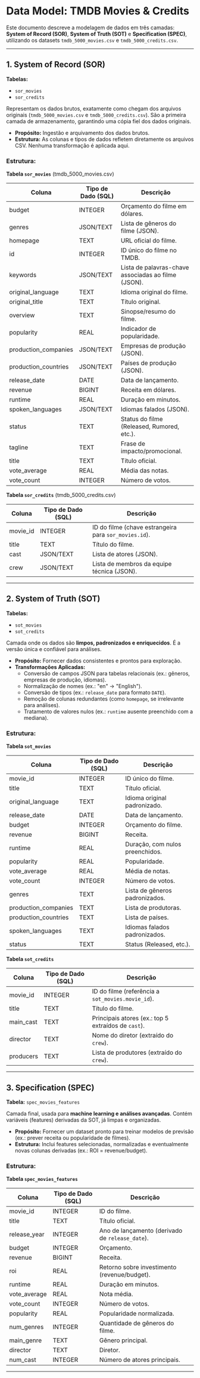 # Data Model: TMDB Movies & Credits  

Este documento descreve a modelagem de dados em três camadas: **System of Record (SOR)**, **System of Truth (SOT)** e **Specification (SPEC)**, utilizando os datasets `tmdb_5000_movies.csv` e `tmdb_5000_credits.csv`.  

---

## 1. System of Record (SOR)  

**Tabelas:**  
- `sor_movies`  
- `sor_credits`  

Representam os dados brutos, exatamente como chegam dos arquivos originais (`tmdb_5000_movies.csv` e `tmdb_5000_credits.csv`). São a primeira camada de armazenamento, garantindo uma cópia fiel dos dados originais.  

- **Propósito:** Ingestão e arquivamento dos dados brutos.  
- **Estrutura:** As colunas e tipos de dados refletem diretamente os arquivos CSV. Nenhuma transformação é aplicada aqui.  

### Estrutura:  

**Tabela `sor_movies`** (tmdb_5000_movies.csv)  

| Coluna | Tipo de Dado (SQL) | Descrição |
|---|---|---|
| budget | INTEGER | Orçamento do filme em dólares. |
| genres | JSON/TEXT | Lista de gêneros do filme (JSON). |
| homepage | TEXT | URL oficial do filme. |
| id | INTEGER | ID único do filme no TMDB. |
| keywords | JSON/TEXT | Lista de palavras-chave associadas ao filme (JSON). |
| original_language | TEXT | Idioma original do filme. |
| original_title | TEXT | Título original. |
| overview | TEXT | Sinopse/resumo do filme. |
| popularity | REAL | Indicador de popularidade. |
| production_companies | JSON/TEXT | Empresas de produção (JSON). |
| production_countries | JSON/TEXT | Países de produção (JSON). |
| release_date | DATE | Data de lançamento. |
| revenue | BIGINT | Receita em dólares. |
| runtime | REAL | Duração em minutos. |
| spoken_languages | JSON/TEXT | Idiomas falados (JSON). |
| status | TEXT | Status do filme (Released, Rumored, etc.). |
| tagline | TEXT | Frase de impacto/promocional. |
| title | TEXT | Título oficial. |
| vote_average | REAL | Média das notas. |
| vote_count | INTEGER | Número de votos. |

**Tabela `sor_credits`** (tmdb_5000_credits.csv)  

| Coluna | Tipo de Dado (SQL) | Descrição |
|---|---|---|
| movie_id | INTEGER | ID do filme (chave estrangeira para `sor_movies.id`). |
| title | TEXT | Título do filme. |
| cast | JSON/TEXT | Lista de atores (JSON). |
| crew | JSON/TEXT | Lista de membros da equipe técnica (JSON). |

---

## 2. System of Truth (SOT)  

**Tabelas:**  
- `sot_movies`  
- `sot_credits`  

Camada onde os dados são **limpos, padronizados e enriquecidos**. É a versão única e confiável para análises.  

- **Propósito:** Fornecer dados consistentes e prontos para exploração.  
- **Transformações Aplicadas:**  
  - Conversão de campos JSON para tabelas relacionais (ex.: gêneros, empresas de produção, idiomas).  
  - Normalização de nomes (ex.: "en" → "English").  
  - Conversão de tipos (ex.: `release_date` para formato `DATE`).  
  - Remoção de colunas redundantes (como `homepage`, se irrelevante para análises).  
  - Tratamento de valores nulos (ex.: `runtime` ausente preenchido com a mediana).  

### Estrutura:  

**Tabela `sot_movies`**  

| Coluna | Tipo de Dado (SQL) | Descrição |
|---|---|---|
| movie_id | INTEGER | ID único do filme. |
| title | TEXT | Título oficial. |
| original_language | TEXT | Idioma original padronizado. |
| release_date | DATE | Data de lançamento. |
| budget | INTEGER | Orçamento do filme. |
| revenue | BIGINT | Receita. |
| runtime | REAL | Duração, com nulos preenchidos. |
| popularity | REAL | Popularidade. |
| vote_average | REAL | Média de notas. |
| vote_count | INTEGER | Número de votos. |
| genres | TEXT | Lista de gêneros padronizados. |
| production_companies | TEXT | Lista de produtoras. |
| production_countries | TEXT | Lista de países. |
| spoken_languages | TEXT | Idiomas falados padronizados. |
| status | TEXT | Status (Released, etc.). |

**Tabela `sot_credits`**  

| Coluna | Tipo de Dado (SQL) | Descrição |
|---|---|---|
| movie_id | INTEGER | ID do filme (referência a `sot_movies.movie_id`). |
| title | TEXT | Título do filme. |
| main_cast | TEXT | Principais atores (ex.: top 5 extraídos de `cast`). |
| director | TEXT | Nome do diretor (extraído do `crew`). |
| producers | TEXT | Lista de produtores (extraído do `crew`). |

---

## 3. Specification (SPEC)  

**Tabela:** `spec_movies_features`  

Camada final, usada para **machine learning e análises avançadas**. Contém variáveis (features) derivadas da SOT, já limpas e organizadas.  

- **Propósito:** Fornecer um dataset pronto para treinar modelos de previsão (ex.: prever receita ou popularidade de filmes).  
- **Estrutura:** Inclui features selecionadas, normalizadas e eventualmente novas colunas derivadas (ex.: ROI = revenue/budget).  

### Estrutura:  

**Tabela `spec_movies_features`**  

| Coluna | Tipo de Dado (SQL) | Descrição |
|---|---|---|
| movie_id | INTEGER | ID do filme. |
| title | TEXT | Título oficial. |
| release_year | INTEGER | Ano de lançamento (derivado de `release_date`). |
| budget | INTEGER | Orçamento. |
| revenue | BIGINT | Receita. |
| roi | REAL | Retorno sobre investimento (revenue/budget). |
| runtime | REAL | Duração em minutos. |
| vote_average | REAL | Nota média. |
| vote_count | INTEGER | Número de votos. |
| popularity | REAL | Popularidade normalizada. |
| num_genres | INTEGER | Quantidade de gêneros do filme. |
| main_genre | TEXT | Gênero principal. |
| director | TEXT | Diretor. |
| num_cast | INTEGER | Número de atores principais. |

---

